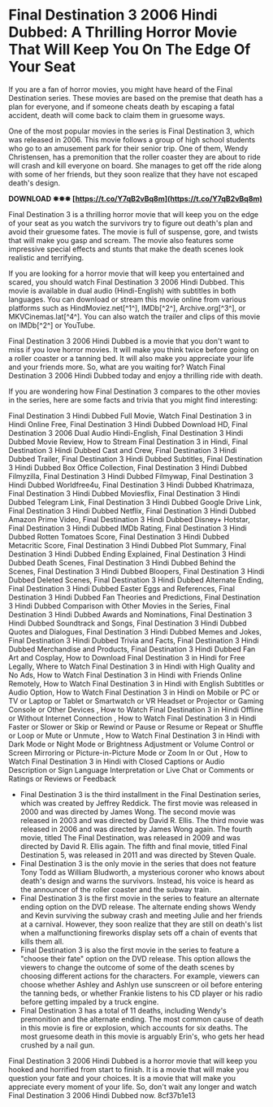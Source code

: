 # Final Destination 3 2006 Hindi Dubbed: A Thrilling Horror Movie That Will Keep You On The Edge Of Your Seat
  
If you are a fan of horror movies, you might have heard of the Final Destination series. These movies are based on the premise that death has a plan for everyone, and if someone cheats death by escaping a fatal accident, death will come back to claim them in gruesome ways.
  
One of the most popular movies in the series is Final Destination 3, which was released in 2006. This movie follows a group of high school students who go to an amusement park for their senior trip. One of them, Wendy Christensen, has a premonition that the roller coaster they are about to ride will crash and kill everyone on board. She manages to get off the ride along with some of her friends, but they soon realize that they have not escaped death's design.
 
**DOWNLOAD ✵✵✵ [https://t.co/Y7qB2vBq8m](https://t.co/Y7qB2vBq8m)**


  
Final Destination 3 is a thrilling horror movie that will keep you on the edge of your seat as you watch the survivors try to figure out death's plan and avoid their gruesome fates. The movie is full of suspense, gore, and twists that will make you gasp and scream. The movie also features some impressive special effects and stunts that make the death scenes look realistic and terrifying.
  
If you are looking for a horror movie that will keep you entertained and scared, you should watch Final Destination 3 2006 Hindi Dubbed. This movie is available in dual audio (Hindi-English) with subtitles in both languages. You can download or stream this movie online from various platforms such as HindMoviez.net[^1^], IMDb[^2^], Archive.org[^3^], or MKVCinemas.lat[^4^]. You can also watch the trailer and clips of this movie on IMDb[^2^] or YouTube.
  
Final Destination 3 2006 Hindi Dubbed is a movie that you don't want to miss if you love horror movies. It will make you think twice before going on a roller coaster or a tanning bed. It will also make you appreciate your life and your friends more. So, what are you waiting for? Watch Final Destination 3 2006 Hindi Dubbed today and enjoy a thrilling ride with death.
  
If you are wondering how Final Destination 3 compares to the other movies in the series, here are some facts and trivia that you might find interesting:
 
Final Destination 3 Hindi Dubbed Full Movie,  Watch Final Destination 3 in Hindi Online Free,  Final Destination 3 Hindi Dubbed Download HD,  Final Destination 3 2006 Dual Audio Hindi-English,  Final Destination 3 Hindi Dubbed Movie Review,  How to Stream Final Destination 3 in Hindi,  Final Destination 3 Hindi Dubbed Cast and Crew,  Final Destination 3 Hindi Dubbed Trailer,  Final Destination 3 Hindi Dubbed Subtitles,  Final Destination 3 Hindi Dubbed Box Office Collection,  Final Destination 3 Hindi Dubbed Filmyzilla,  Final Destination 3 Hindi Dubbed Filmywap,  Final Destination 3 Hindi Dubbed Worldfree4u,  Final Destination 3 Hindi Dubbed Khatrimaza,  Final Destination 3 Hindi Dubbed Moviesflix,  Final Destination 3 Hindi Dubbed Telegram Link,  Final Destination 3 Hindi Dubbed Google Drive Link,  Final Destination 3 Hindi Dubbed Netflix,  Final Destination 3 Hindi Dubbed Amazon Prime Video,  Final Destination 3 Hindi Dubbed Disney+ Hotstar,  Final Destination 3 Hindi Dubbed IMDb Rating,  Final Destination 3 Hindi Dubbed Rotten Tomatoes Score,  Final Destination 3 Hindi Dubbed Metacritic Score,  Final Destination 3 Hindi Dubbed Plot Summary,  Final Destination 3 Hindi Dubbed Ending Explained,  Final Destination 3 Hindi Dubbed Death Scenes,  Final Destination 3 Hindi Dubbed Behind the Scenes,  Final Destination 3 Hindi Dubbed Bloopers,  Final Destination 3 Hindi Dubbed Deleted Scenes,  Final Destination 3 Hindi Dubbed Alternate Ending,  Final Destination 3 Hindi Dubbed Easter Eggs and References,  Final Destination 3 Hindi Dubbed Fan Theories and Predictions,  Final Destination 3 Hindi Dubbed Comparison with Other Movies in the Series,  Final Destination 3 Hindi Dubbed Awards and Nominations,  Final Destination 3 Hindi Dubbed Soundtrack and Songs,  Final Destination 3 Hindi Dubbed Quotes and Dialogues,  Final Destination 3 Hindi Dubbed Memes and Jokes,  Final Destination 3 Hindi Dubbed Trivia and Facts,  Final Destination 3 Hindi Dubbed Merchandise and Products,  Final Destination 3 Hindi Dubbed Fan Art and Cosplay,  How to Download Final Destination 3 in Hindi for Free Legally,  Where to Watch Final Destination 3 in Hindi with High Quality and No Ads,  How to Watch Final Destination 3 in Hindi with Friends Online Remotely,  How to Watch Final Destination 3 in Hindi with English Subtitles or Audio Option,  How to Watch Final Destination 3 in Hindi on Mobile or PC or TV or Laptop or Tablet or Smartwatch or VR Headset or Projector or Gaming Console or Other Devices ,  How to Watch Final Destination 3 in Hindi Offline or Without Internet Connection ,  How to Watch Final Destination 3 in Hindi Faster or Slower or Skip or Rewind or Pause or Resume or Repeat or Shuffle or Loop or Mute or Unmute ,  How to Watch Final Destination 3 in Hindi with Dark Mode or Night Mode or Brightness Adjustment or Volume Control or Screen Mirroring or Picture-in-Picture Mode or Zoom In or Out ,  How to Watch Final Destination 3 in Hindi with Closed Captions or Audio Description or Sign Language Interpretation or Live Chat or Comments or Ratings or Reviews or Feedback
  
- Final Destination 3 is the third installment in the Final Destination series, which was created by Jeffrey Reddick. The first movie was released in 2000 and was directed by James Wong. The second movie was released in 2003 and was directed by David R. Ellis. The third movie was released in 2006 and was directed by James Wong again. The fourth movie, titled The Final Destination, was released in 2009 and was directed by David R. Ellis again. The fifth and final movie, titled Final Destination 5, was released in 2011 and was directed by Steven Quale.
- Final Destination 3 is the only movie in the series that does not feature Tony Todd as William Bludworth, a mysterious coroner who knows about death's design and warns the survivors. Instead, his voice is heard as the announcer of the roller coaster and the subway train.
- Final Destination 3 is the first movie in the series to feature an alternate ending option on the DVD release. The alternate ending shows Wendy and Kevin surviving the subway crash and meeting Julie and her friends at a carnival. However, they soon realize that they are still on death's list when a malfunctioning fireworks display sets off a chain of events that kills them all.
- Final Destination 3 is also the first movie in the series to feature a "choose their fate" option on the DVD release. This option allows the viewers to change the outcome of some of the death scenes by choosing different actions for the characters. For example, viewers can choose whether Ashley and Ashlyn use sunscreen or oil before entering the tanning beds, or whether Frankie listens to his CD player or his radio before getting impaled by a truck engine.
- Final Destination 3 has a total of 11 deaths, including Wendy's premonition and the alternate ending. The most common cause of death in this movie is fire or explosion, which accounts for six deaths. The most gruesome death in this movie is arguably Erin's, who gets her head crushed by a nail gun.

Final Destination 3 2006 Hindi Dubbed is a horror movie that will keep you hooked and horrified from start to finish. It is a movie that will make you question your fate and your choices. It is a movie that will make you appreciate every moment of your life. So, don't wait any longer and watch Final Destination 3 2006 Hindi Dubbed now.
 8cf37b1e13
 
